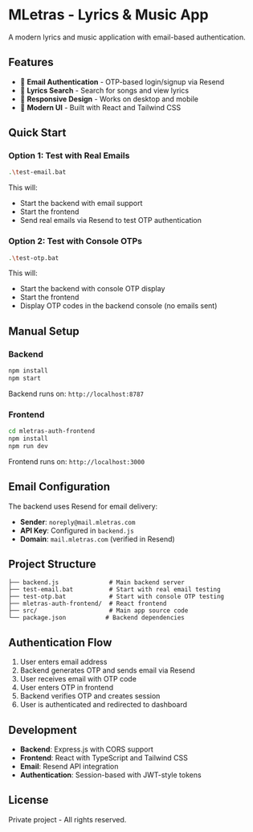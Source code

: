 # MLetras - Lyrics & Music App

A modern lyrics and music application with email-based authentication.

## Features

- 🔐 **Email Authentication** - OTP-based login/signup via Resend
- 🎵 **Lyrics Search** - Search for songs and view lyrics
- 📱 **Responsive Design** - Works on desktop and mobile
- 🎨 **Modern UI** - Built with React and Tailwind CSS

## Quick Start

### Option 1: Test with Real Emails
```bash
.\test-email.bat
```
This will:
- Start the backend with email support
- Start the frontend
- Send real emails via Resend to test OTP authentication

### Option 2: Test with Console OTPs
```bash
.\test-otp.bat
```
This will:
- Start the backend with console OTP display
- Start the frontend
- Display OTP codes in the backend console (no emails sent)

## Manual Setup

### Backend
```bash
npm install
npm start
```
Backend runs on: `http://localhost:8787`

### Frontend
```bash
cd mletras-auth-frontend
npm install
npm run dev
```
Frontend runs on: `http://localhost:3000`

## Email Configuration

The backend uses Resend for email delivery:
- **Sender**: `noreply@mail.mletras.com`
- **API Key**: Configured in `backend.js`
- **Domain**: `mail.mletras.com` (verified in Resend)

## Project Structure

```
├── backend.js              # Main backend server
├── test-email.bat          # Start with real email testing
├── test-otp.bat            # Start with console OTP testing
├── mletras-auth-frontend/  # React frontend
├── src/                    # Main app source code
└── package.json           # Backend dependencies
```

## Authentication Flow

1. User enters email address
2. Backend generates OTP and sends email via Resend
3. User receives email with OTP code
4. User enters OTP in frontend
5. Backend verifies OTP and creates session
6. User is authenticated and redirected to dashboard

## Development

- **Backend**: Express.js with CORS support
- **Frontend**: React with TypeScript and Tailwind CSS
- **Email**: Resend API integration
- **Authentication**: Session-based with JWT-style tokens

## License

Private project - All rights reserved.